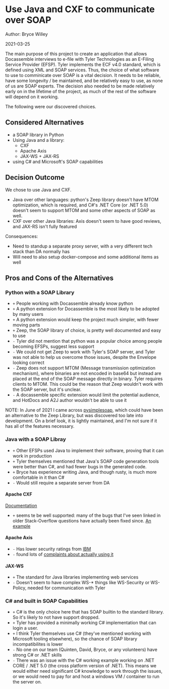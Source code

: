 # Use Java and CXF to communicate over SOAP 

Author: Bryce Willey

2021-03-25

The main purpose of this project to create an application that allows Docassemble interviews 
to e-file with Tyler Technologies as an E-Filing Service Provider (EFSP). Tyler implements
the ECF v4.0 standard, which is defined using XML and SOAP services. Thus, the choice
of what software to use to comminicate over SOAP is a vital decision. It needs to be
reliable, have some longevity / be maintained, and be relatively easy to use, as none of
us are SOAP experts. The decision also needed to be made relatively early on in the lifetime 
of the project, as much of the rest of the software will depend on it working.


The following were our discovered choices.

## Considered Alternatives

* a SOAP library in Python
* Using Java and a library:
  * CXF
  * Apache Axis
  * JAX-WS + JAX-RS
* using C# and Microsoft's SOAP capabilities

## Decision Outcome

We chose to use Java and CXF.
* Java over other languages: python's Zeep library doesn't have MTOM optimization, which is required, and C#'s .NET Core (or .NET 5.0) doesn't seem to support MTOM and some other aspects of SOAP as well.
* CXF over other Java libraries: Axis doesn't seem to have good reviews, and JAX-RS isn't fully featured

Consequences:
* Need to standup a separate proxy server, with a very different tech stack than DA normally has
* Will need to also setup docker-compose and some additional items as well

## Pros and Cons of the Alternatives 

### Python with a SOAP Library

* `+` People working with Docassemble already know python 
* `+` A python extension for Docassemble is the most likely to be adopted by many users
* `+` A python extension would keep the project much simpler, with fewer moving parts
* `+` Zeep, the SOAP library of choice, is pretty well documented and easy to use
* `-` Tyler did not mention that python was a popular choice among people becoming EFSPs, suggest less support
* `-` We could not get Zeep to work with Tyler's SOAP server, and Tyler was not able to help us overcome those issues, despite the Envelope looking correct
* `-` Zeep does not support MTOM (Message transmission optimization mechanism), where binaries are not encoded in base64 but instead are placed at the end of the SOAP message directly in binary. Tyler requires clients to MTOM. This could be the reason that Zeep wouldn't work with the SOAP server, but it's unclear. 
* `-` A docassemble specific extension would limit the potential audience, and HotDocs and A2J author wouldn't be able to use it

NOTE: In June of 2021 I came across [pysimplesoap](https://github.com/pysimplesoap/pysimplesoap),
which could have been an alternative to the Zeep Library, but was discovered too late into
development. On a brief look, it is lightly maintained, and I'm not sure if it has all
of the features necessary.


### Java with a SOAP Libray

* `+` Other EFSPs used Java to implement their software, proving that it can work in production 
* `+` Tyler themselves mentioned that Java's SOAP code generation tools were better than C#, and had fewer bugs in the generated code. 
* `+` Bryce has experience writing Java, and though rusty, is much more comfortable in it than C#
* `-` Would still require a separate server from DA

#### Apache CXF

[Documentation](https://cxf.apache.org/docs)

* `+` seems te be well supported: many of the bugs that I've seen linked in older Stack-Overflow questions have
  actually been fixed since. [An example](https://issues.apache.org/jira/browse/CFX-3452)


#### Apache Axis

* `-` Has lower security ratings from [IBM](https://web.archive.org/web/20150907224548/http://www.ibm.com/developerworks/java/library/j-jws19/j-jws19-pdf.pdf)
* `-` found lots of [complaints about actually using it](https://ruby-vs-java.blogspot.com/2007/01/elads-adventures-in-java-webserviceland.html)


#### JAX-WS

* `+` The standard for Java libraries implementing web services
* `-` Doesn't seem to have complex WS-\* things like WS-Security or WS-Policy, needed for communication with Tyler


### C# and built in SOAP Capabilities 

* `+` C# is the only choice here that has SOAP builtin to the standard library. So it's likely to not have support dropped.  
* `+` Tyler has provided a minimally working C# implementation that can login a user. 
* `+` I think Tyler themselves use C# (they've mentioned working with Microsoft tooling elsewhere), so the chance of SOAP library incompatibilites is lower
* `-` No one on our team (Quinten, David, Bryce, or any volunteers) have strong C# or .NET skills
* `-` There was an issue with the C# working example working on .NET CORE / .NET 5.0 (the cross platform version of .NET). This means we would either need significant C# knowledge to work through the issues, or we would need to pay for and host a windows VM / container to run the server on.
